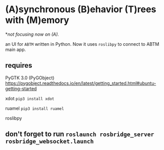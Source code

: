 # (A)synchronous (B)ehavior (T)rees with (M)emory
*_not focusing now on (A)._

an UI for `ABTM` written in Python. Now it uses `roslibpy` to connect to ABTM main app.

## requires
PyGTK 3.0 (PyGObject) https://pygobject.readthedocs.io/en/latest/getting_started.html#ubuntu-getting-started

xdot `pip3 install xdot`

ruamel `pip3 install ruamel`

roslibpy 

## don't forget to run `roslaunch rosbridge_server rosbridge_websocket.launch`
